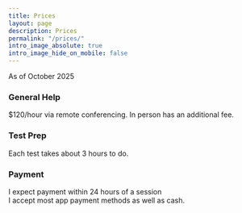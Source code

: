 ```yaml
---
title: Prices
layout: page
description: Prices
permalink: "/prices/"
intro_image_absolute: true
intro_image_hide_on_mobile: false
---
```

As of October 2025

### General Help
$120/hour via remote conferencing. In person has an additional fee.

### Test Prep
Each test takes about 3 hours to do. 

### Payment
I expect payment within 24 hours of a session<br>
I accept most app payment methods as well as cash.
